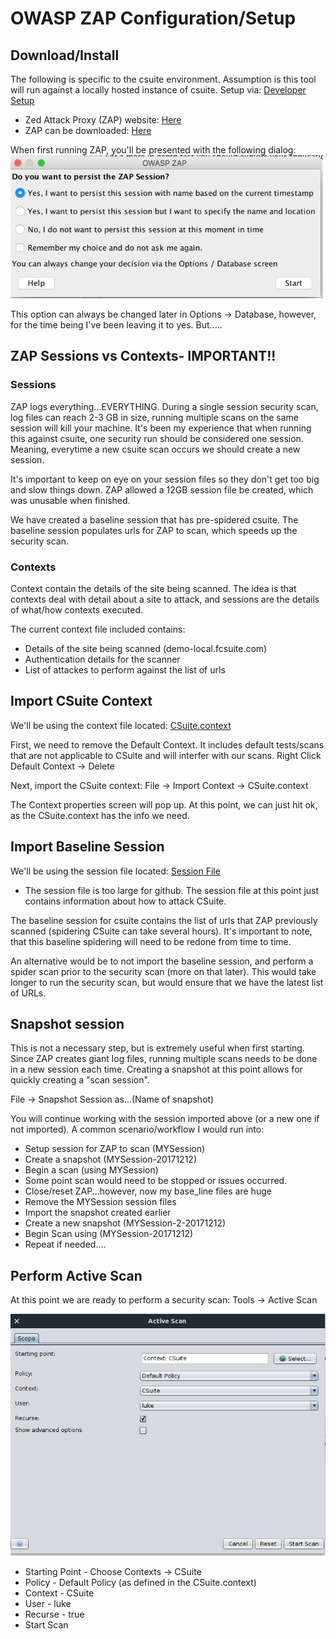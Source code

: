 # OWASP ZAP Configuration/Setup

## Download/Install
The following is specific to the csuite environment.  Assumption is this tool will run against a locally hosted instance of csuite.  Setup via: [Developer Setup](https://github.com/john-divelbiss/csuitetools/tree/master/developer_setup)

  * Zed Attack Proxy (ZAP) website:  [Here](https://www.owasp.org/index.php/OWASP_Zed_Attack_Proxy_Project) 
  * ZAP can be downloaded:  [Here](https://github.com/zaproxy/zaproxy/wiki/Downloads)

When first running ZAP, you'll be presented with the following dialog:
![Session Persist](/screenshots/persist_sessions.png?raw=true "Sessions")

This option can always be changed later in Options -> Database, however, for the time being I've been leaving it to yes.  But.....

## ZAP Sessions vs Contexts- IMPORTANT!!
### Sessions
ZAP logs everything...EVERYTHING.  During a single session security scan, log files can reach 2-3 GB in size, running multiple scans on the same session will kill your machine.   It's been my experience that when running this against csuite, one security run should be considered one session.  Meaning, everytime a new csuite scan occurs we should create a new session. 

It's important to keep on eye on your session files so they don't get too big and slow things down.  ZAP allowed a 12GB session file be created, which was unusable when finished.

We have created a baseline session that has pre-spidered csuite.  The baseline session populates urls for ZAP to scan, which speeds up the security scan. 

### Contexts
Context contain the details of the site being scanned.  The idea is that contexts deal with detail about a site to attack, and sessions are the details of what/how contexts executed.

The current context file included contains:
  * Details of the site being scanned (demo-local.fcsuite.com)
  * Authentication details for the scanner
  * List of attackes to perform against the list of urls

## Import CSuite Context
We'll be using the context file located:  [CSuite.context](contexts/CSuite.context)

First, we need to remove the Default Context.  It includes default tests/scans that are not applicable to CSuite and will interfer with our scans.   Right Click Default Context -> Delete

Next, import the CSuite context:  File -> Import Context -> CSuite.context 

The Context properties screen will pop up.  At this point, we can just hit ok, as the CSuite.context has the info we need.

## Import Baseline Session
We'll be using the session file located:  [Session File](https://drive.google.com/open?id=1r5bj-bxrQjBALXhJpipIM7w-dsFKNg4D)
  * The session file is too large for github.  The session file at this point just contains information about how to attack CSuite.  

The baseline session for csuite contains the list of urls that ZAP previously scanned (spidering CSuite can take several hours).  It's important to note, that this baseline spidering will need to be redone from time to time.  

An alternative would be to not import the baseline session, and perform a spider scan prior to the security scan (more on that later).  This would take longer to run the security scan, but would ensure that we have the latest list of URLs.

## Snapshot session
This is not a necessary step, but is extremely useful when first starting.  Since ZAP creates giant log files, running multiple scans needs to be done in a new session each time.  Creating a snapshot at this point allows for quickly creating a "scan session".  

File -> Snapshot Session as...(Name of snapshot)

You will continue working with the session imported above (or a new one if not imported).  A common scenario/workflow I would run into:
  * Setup session for ZAP to scan (MYSession)
  * Create a snapshot (MYSession-20171212)
  * Begin a scan (using MYSession)
  * Some point scan would need to be stopped or issues occurred.
  * Close/reset ZAP...however, now my base_line files are huge 
  * Remove the MYSession session files
  * Import the snapshot created earlier
  * Create a new snapshot (MYSession-2-20171212)
  * Begin Scan using (MYSession-20171212)
  * Repeat if needed....

## Perform Active Scan
At this point we are ready to perform a security scan:  Tools -> Active Scan

![Active Scan](/screenshots/active_scan.png?raw=true "Active scan")


  * Starting Point - Choose Contexts -> CSuite
  * Policy - Default Policy (as defined in the CSuite.context)
  * Context - CSuite
  * User - luke 
  * Recurse - true
  * Start Scan

  

